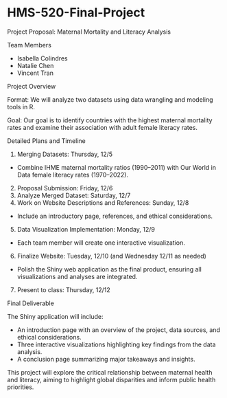 # HMS-520-Final-Project

Project Proposal: Maternal Mortality and Literacy Analysis

Team Members
- Isabella Colindres
- Natalie Chen
- Vincent Tran

Project Overview

Format:
We will analyze two datasets using data wrangling and modeling tools in R.

Goal:
Our goal is to identify countries with the highest maternal mortality rates and examine their association with adult female literacy rates.

Detailed Plans and Timeline

1. Merging Datasets: Thursday, 12/5
- Combine IHME maternal mortality ratios (1990–2011) with Our World in Data female literacy rates (1970–2022).
2. Proposal Submission: Friday, 12/6
3. Analyze Merged Dataset: Saturday, 12/7
4. Work on Website Descriptions and References: Sunday, 12/8
- Include an introductory page, references, and ethical considerations.
5. Data Visualization Implementation: Monday, 12/9
- Each team member will create one interactive visualization.
6. Finalize Website: Tuesday, 12/10 (and Wednesday 12/11 as needed)
- Polish the Shiny web application as the final product, ensuring all visualizations and analyses are integrated.
7. Present to class: Thursday, 12/12
  
Final Deliverable

The Shiny application will include:
- An introduction page with an overview of the project, data sources, and ethical considerations.
- Three interactive visualizations highlighting key findings from the data analysis.
- A conclusion page summarizing major takeaways and insights.
  
This project will explore the critical relationship between maternal health and literacy, aiming to highlight global disparities and inform public health priorities.
